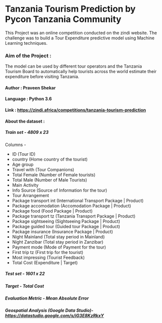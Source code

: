 
# Tanzania Tourism Prediction by Pycon Tanzania Community

This Project was an online competition conducted on the zindi website. The challenge was to build a Tour Expenditure predictive model using Machine Learning techniques.

### Aim of the Project : 

The model can be used by different tour operators and the Tanzania Tourism Board to automatically help tourists across the world estimate their expenditure before visiting Tanzania.

#### Author : Praveen Shekar

#### Language : Python 3.6

#### Link : https://zindi.africa/competitions/tanzania-tourism-prediction

#### About the dataset :

##### Train set - 4809 x  23

Columns -

- ID (Tour ID)
- country (Home country of the tourist)
- Age group 
- Travel with (Tour Companions)
- Total Female (Number of Female tourists)
- Total Male (Number of Male Tourists)
- Main Activity
- Info Source (Source of Information for the tour)
- Tour Arrangement
- Package transport int (International Transport Package | Product)
- Package accomodation (Accomodation Package | Product)
- Package food (Food Package | Product)
- Package transport tz (Tanzania Transport Package | Product)
- Package sightseeing (Sightseeing Package | Product)
- Package guided tour (Guided tour Package | Product)
- Package insurance (Insurance Package | Product)
- Night Mainland (Total stay period in Mainland)
- Night Zanzibar (Total stay period in Zanzibar)
- Payment mode (Mode of Payment for the tour)
- First trip tz (First trip for the tourist)
- Most impressing (Tourist Feedback)
- Total Cost (Expenditure | Target)

##### Test set - 1601 x 22

##### Target - Total Cost

##### Evaluation Metric - Mean Absolute Error

##### Geospatial Analysis (Google Data Studio)- https://datastudio.google.com/s/iG3E8KzRkxY
